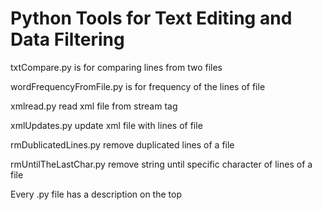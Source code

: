 # Python Tools for Text Editing and Data Filtering 

txtCompare.py is for comparing lines from two files
 

wordFrequencyFromFile.py is for frequency of the lines of file
 

xmlread.py read xml file from stream tag


xmlUpdates.py update xml file with lines of file
 

rmDublicatedLines.py remove duplicated lines of a file


rmUntilTheLastChar.py remove string until specific character of lines of a file


Every .py file has a description on the top

